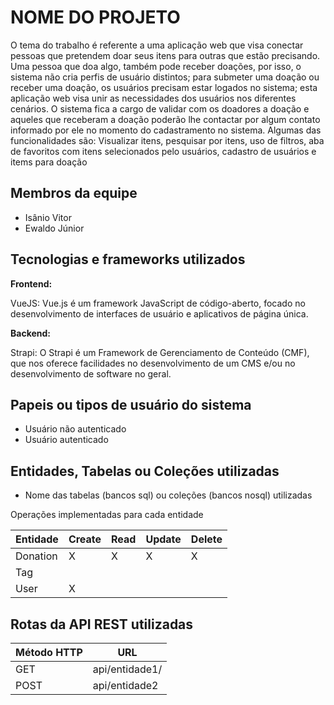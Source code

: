 # NOME DO PROJETO

O tema do trabalho é referente a uma aplicação web que visa conectar pessoas que pretendem doar seus itens para outras que estão precisando. Uma pessoa que doa algo, também pode receber doações, por isso, o sistema não cria perfis de usuário distintos; para submeter uma doação ou receber uma doação, os usuários precisam estar logados no sistema; esta aplicação web visa unir as necessidades dos usuários nos diferentes cenários. O sistema fica a cargo de validar com os doadores a doação e aqueles que receberam a doação poderão lhe contactar por algum contato informado por ele no momento do cadastramento no sistema. Algumas das funcionalidades são: Visualizar itens, pesquisar por itens, uso de filtros, aba de favoritos com itens selecionados pelo usuários, cadastro de usuários e items para doação

## Membros da equipe

- Isânio Vitor
- Ewaldo Júnior

## Tecnologias e frameworks utilizados

**Frontend:**

VueJS: Vue.js é um framework JavaScript de código-aberto, focado no desenvolvimento de interfaces de usuário e aplicativos de página única.

**Backend:**

Strapi: O Strapi é um Framework de Gerenciamento de Conteúdo (CMF), que nos oferece facilidades no desenvolvimento de um CMS e/ou no desenvolvimento de software no geral. 

## Papeis ou tipos de usuário do sistema

- Usuário não autenticado
- Usuário autenticado

## Entidades, Tabelas ou Coleções utilizadas

- Nome das tabelas (bancos sql) ou coleções (bancos nosql) utilizadas

Operações implementadas para cada entidade

| Entidade| Create | Read | Update | Delete |
| --- | --- | --- | --- | --- |
| Donation | X |  X  | X | X |
| Tag |  |    |   |  |
| User | X |    |  |  |

## Rotas da API REST utilizadas


| Método HTTP | URL |
| --- | --- |
| GET | api/entidade1/|
| POST | api/entidade2 |